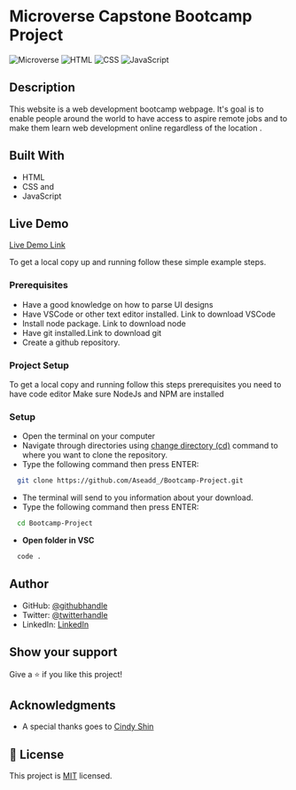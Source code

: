 # Microverse Capstone Bootcamp Project

![Microverse](https://img.shields.io/badge/Microverse-blueviolet) ![HTML](https://img.shields.io/badge/-HTML-orange) ![CSS](https://img.shields.io/badge/-CSS-blue) ![JavaScript](https://img.shields.io/badge/-JavaScript-yellow) 

## Description

This website is a web development bootcamp webpage. It's goal is to enable people around the world to have access to aspire remote jobs and to make them learn web development online regardless of the location .

## Built With

- HTML
- CSS and
- JavaScript

## Live Demo

[Live Demo Link](https://www.loom.com/share/a17237a32c3148a1a68ddf7b5e1a9970)

To get a local copy up and running follow these simple example steps.

### Prerequisites

- Have a good knowledge on how to parse UI designs
- Have VSCode or other text editor installed. Link to download VSCode
- Install node package. Link to download node
- Have git installed.Link to download git
- Create a github repository.

### Project Setup

To get a local copy and running follow this steps
prerequisites
you need to have code editor
Make sure NodeJs and NPM are installed

### Setup

- Open the terminal on your computer
- Navigate through directories using [change directory (cd)](https://www.howtogeek.com/659411/how-to-change-directories-in-command-prompt-on-windows-10) command to where you want to clone the repository.
- Type the following command then press ENTER:

```sh
  git clone https://github.com/Aseadd_/Bootcamp-Project.git
```

- The terminal will send to you information about your download.
- Type the following command then press ENTER:

```sh
  cd Bootcamp-Project
```

- **Open folder in VSC**

```sh
  code .
```

## Author

- GitHub: [@githubhandle](https://github.com/Aseadd)
- Twitter: [@twitterhandle](https://twitter.com/adaTsega)
- LinkedIn: [LinkedIn](https://linkedin.com/in/addistsega)

## Show your support

Give a ⭐️ if you like this project!

## Acknowledgments

- A special thanks goes to [Cindy Shin](https://www.behance.net/adagio07)

## 📝 License

This project is [MIT](/MIT.md) licensed.
